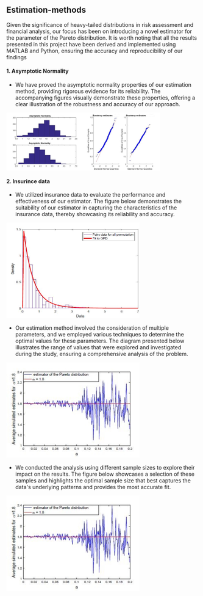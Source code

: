 ## Estimation-methods
Given the significance of heavy-tailed distributions in risk assessment and financial analysis, our focus has been on introducing a novel estimator for the parameter of the Pareto distribution. It is worth noting that all the results presented in this project have been derived and implemented using MATLAB and Python, ensuring the accuracy and reproducibility of our findings

#### 1. Asymptotic Normality
* We have proved the asymptotic normality properties of our estimation method, providing rigorous evidence for its reliability. The accompanying figures visually demonstrate these properties, offering a clear illustration of the robustness and accuracy of our approach.
<div style="display: flex;">
  <img src="https://github.com/AmenahALn/Estimation-methods/blob/main/Asymptotic_sigma.jpg" alt="First Image" style="width: 40%;">
  <img src="https://github.com/AmenahALn/Estimation-methods/blob/main/Bootstrap_k.jpg" alt="Second Image" style="width: 40%;">
</div>

#### 2. Insurince data
* We utilized insurance data to evaluate the performance and effectiveness of our estimator. The figure below demonstrates the suitability of our estimator in capturing the characteristics of the insurance data, thereby showcasing its reliability and accuracy.
<img src="https://github.com/AmenahALn/Estimation-methods/blob/main/fit.JPG" alt="Image" width="350" height="250">

* Our estimation method involved the consideration of multiple parameters, and we employed various techniques to determine the optimal values for these parameters. The diagram presented below illustrates the range of values that were explored and investigated during the study, ensuring a comprehensive analysis of the problem.
<img src="https://github.com/AmenahALn/Estimation-methods/blob/main/est_dist.JPG" alt="Image" width="350" height="250">

* We conducted the analysis using different sample sizes to explore their impact on the results. The figure below showcases a selection of these samples and highlights the optimal sample size that best captures the data's underlying patterns and provides the most accurate fit.
<img src="https://github.com/AmenahALn/Estimation-methods/blob/main/est_dist.JPG" alt="Image" width="350" height="250">
